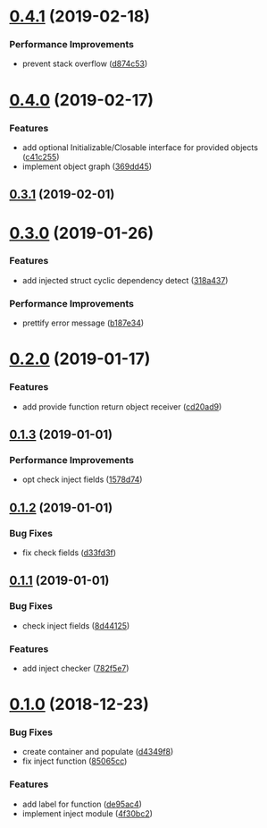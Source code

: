 <a name="0.4.1"></a>
# [0.4.1](https://github.com/RivenZoo/injectgo/compare/v0.4.1...v0.4.0) (2019-02-18)


### Performance Improvements

* prevent stack overflow ([d874c53](https://github.com/RivenZoo/injectgo/commit/d874c53))



<a name="0.4.0"></a>
# [0.4.0](https://github.com/RivenZoo/injectgo/compare/v0.4.0...v0.3.1) (2019-02-17)


### Features

* add optional Initializable/Closable interface for provided objects ([c41c255](https://github.com/RivenZoo/injectgo/commit/c41c255))
* implement object graph ([369dd45](https://github.com/RivenZoo/injectgo/commit/369dd45))



<a name="0.3.1"></a>
## [0.3.1](https://github.com/RivenZoo/injectgo/compare/v0.3.0...v0.3.1) (2019-02-01)



<a name="0.3.0"></a>
# [0.3.0](https://github.com/RivenZoo/injectgo/compare/v0.2.0...v0.3.0) (2019-01-26)


### Features

* add injected struct cyclic dependency detect ([318a437](https://github.com/RivenZoo/injectgo/commit/318a437))


### Performance Improvements

* prettify error message ([b187e34](https://github.com/RivenZoo/injectgo/commit/b187e34))



<a name="0.2.0"></a>
# [0.2.0](https://github.com/RivenZoo/injectgo/compare/v0.1.3...v0.2.0) (2019-01-17)


### Features

* add provide function return object receiver ([cd20ad9](https://github.com/RivenZoo/injectgo/commit/cd20ad9))



<a name="0.1.3"></a>
## [0.1.3](https://github.com/RivenZoo/injectgo/compare/v0.1.2...v0.1.3) (2019-01-01)


### Performance Improvements

* opt check inject fields ([1578d74](https://github.com/RivenZoo/injectgo/commit/1578d74))



<a name="0.1.2"></a>
## [0.1.2](https://github.com/RivenZoo/injectgo/compare/v0.1.1...v0.1.2) (2019-01-01)


### Bug Fixes

* fix check fields ([d33fd3f](https://github.com/RivenZoo/injectgo/commit/d33fd3f))



<a name="0.1.1"></a>
## [0.1.1](https://github.com/RivenZoo/injectgo/compare/v0.1.0...v0.1.1) (2019-01-01)


### Bug Fixes

* check inject fields ([8d44125](https://github.com/RivenZoo/injectgo/commit/8d44125))


### Features

* add inject checker ([782f5e7](https://github.com/RivenZoo/injectgo/commit/782f5e7))



<a name="0.1.0"></a>
# [0.1.0](https://github.com/RivenZoo/injectgo/compare/4f30bc2...v0.1.0) (2018-12-23)


### Bug Fixes

* create container and populate ([d4349f8](https://github.com/RivenZoo/injectgo/commit/d4349f8))
* fix inject function ([85065cc](https://github.com/RivenZoo/injectgo/commit/85065cc))


### Features

* add label for function ([de95ac4](https://github.com/RivenZoo/injectgo/commit/de95ac4))
* implement inject module ([4f30bc2](https://github.com/RivenZoo/injectgo/commit/4f30bc2))




